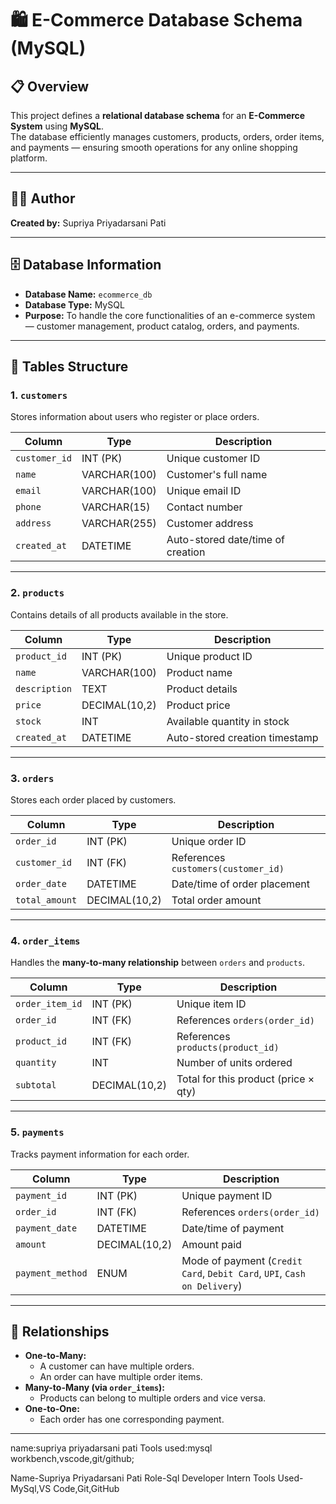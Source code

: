 # 🛍️ E-Commerce Database Schema (MySQL)

## 📋 Overview

This project defines a **relational database schema** for an **E-Commerce System** using **MySQL**.  
The database efficiently manages customers, products, orders, order items, and payments — ensuring smooth operations for any online shopping platform.

---

## 👩‍💻 Author

**Created by:** Supriya Priyadarsani Pati

---

## 🗄️ Database Information

- **Database Name:** `ecommerce_db`
- **Database Type:** MySQL
- **Purpose:** To handle the core functionalities of an e-commerce system — customer management, product catalog, orders, and payments.

---

## 🧱 Tables Structure

### 1. `customers`

Stores information about users who register or place orders.

| Column        | Type         | Description                       |
| ------------- | ------------ | --------------------------------- |
| `customer_id` | INT (PK)     | Unique customer ID                |
| `name`        | VARCHAR(100) | Customer's full name              |
| `email`       | VARCHAR(100) | Unique email ID                   |
| `phone`       | VARCHAR(15)  | Contact number                    |
| `address`     | VARCHAR(255) | Customer address                  |
| `created_at`  | DATETIME     | Auto-stored date/time of creation |

---

### 2. `products`

Contains details of all products available in the store.

| Column        | Type          | Description                    |
| ------------- | ------------- | ------------------------------ |
| `product_id`  | INT (PK)      | Unique product ID              |
| `name`        | VARCHAR(100)  | Product name                   |
| `description` | TEXT          | Product details                |
| `price`       | DECIMAL(10,2) | Product price                  |
| `stock`       | INT           | Available quantity in stock    |
| `created_at`  | DATETIME      | Auto-stored creation timestamp |

---

### 3. `orders`

Stores each order placed by customers.

| Column         | Type          | Description                         |
| -------------- | ------------- | ----------------------------------- |
| `order_id`     | INT (PK)      | Unique order ID                     |
| `customer_id`  | INT (FK)      | References `customers(customer_id)` |
| `order_date`   | DATETIME      | Date/time of order placement        |
| `total_amount` | DECIMAL(10,2) | Total order amount                  |

---

### 4. `order_items`

Handles the **many-to-many relationship** between `orders` and `products`.

| Column          | Type          | Description                          |
| --------------- | ------------- | ------------------------------------ |
| `order_item_id` | INT (PK)      | Unique item ID                       |
| `order_id`      | INT (FK)      | References `orders(order_id)`        |
| `product_id`    | INT (FK)      | References `products(product_id)`    |
| `quantity`      | INT           | Number of units ordered              |
| `subtotal`      | DECIMAL(10,2) | Total for this product (price × qty) |

---

### 5. `payments`

Tracks payment information for each order.

| Column           | Type          | Description                                                              |
| ---------------- | ------------- | ------------------------------------------------------------------------ |
| `payment_id`     | INT (PK)      | Unique payment ID                                                        |
| `order_id`       | INT (FK)      | References `orders(order_id)`                                            |
| `payment_date`   | DATETIME      | Date/time of payment                                                     |
| `amount`         | DECIMAL(10,2) | Amount paid                                                              |
| `payment_method` | ENUM          | Mode of payment (`Credit Card`, `Debit Card`, `UPI`, `Cash on Delivery`) |

---

## 🔗 Relationships

- **One-to-Many:**
  - A customer can have multiple orders.
  - An order can have multiple order items.
- **Many-to-Many (via `order_items`):**
  - Products can belong to multiple orders and vice versa.
- **One-to-One:**
  - Each order has one corresponding payment.

---

name:supriya priyadarsani pati
Tools used:mysql workbench,vscode,git/github;


Name-Supriya Priyadarsani Pati
Role-Sql Developer Intern
Tools Used-MySql,VS Code,Git,GitHub
